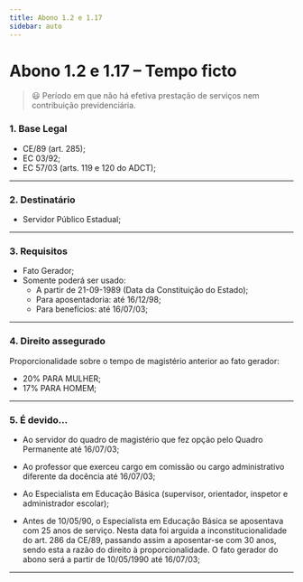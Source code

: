 ```yaml
---
title: Abono 1.2 e 1.17
sidebar: auto
---
```


# Abono 1.2 e 1.17 – Tempo ficto

> :smiley: Período em que não há efetiva prestação de serviços nem contribuição previdenciária.

### 1. Base Legal

+ CE/89 (art. 285);
+ EC 03/92;
+ EC 57/03 (arts. 119 e 120 do ADCT);
---
### 2. Destinatário
+ Servidor Público Estadual;
---
### 3. Requisitos
+ Fato Gerador;
+ Somente poderá ser usado: 
    - A partir de 21-09-1989 (Data da Constituição do Estado);
    - Para aposentadoria:  até 16/12/98;
    - Para benefícios: até 16/07/03;
---
### 4. Direito assegurado
Proporcionalidade sobre o tempo de magistério anterior ao fato gerador:
+ 20% PARA MULHER;
+ 17% PARA HOMEM;
---
### 5. É devido...
+ Ao servidor do quadro de magistério que fez opção pelo Quadro Permanente até 16/07/03;

+ Ao professor que exerceu cargo em comissão ou cargo administrativo diferente da docência até 16/07/03;

+ Ao Especialista em Educação Básica (supervisor, orientador, inspetor e administrador escolar);

+ Antes de 10/05/90, o Especialista em Educação Básica se aposentava com 25 anos de serviço. Nesta data foi arguida a inconstitucionalidade do art. 286 da CE/89, passando assim a aposentar-se com 30 anos, sendo esta a razão do direito à proporcionalidade. O fato gerador do abono será a partir de 10/05/1990 até 16/07/03;
---
